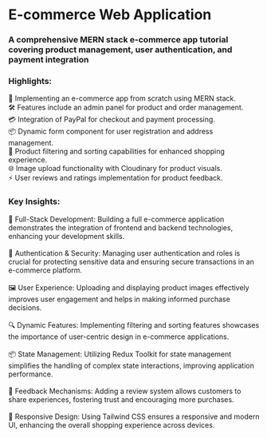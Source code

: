 # E-commerce Web Application
### A comprehensive MERN stack e-commerce app tutorial covering product management, user authentication, and payment integration

### Highlights:
🛒 Implementing an e-commerce app from scratch using MERN stack.<br/>
🛠️ Features include an admin panel for product and order management.<br/>
💳 Integration of PayPal for checkout and payment processing.<br/>
📦 Dynamic form component for user registration and address management.<br/>
🔄 Product filtering and sorting capabilities for enhanced shopping experience.<br/>
🌐 Image upload functionality with Cloudinary for product visuals.<br/>
⚡ User reviews and ratings implementation for product feedback.<br/>

### Key Insights:
🚀 Full-Stack Development: Building a full e-commerce application demonstrates the integration of frontend and backend technologies, enhancing your development skills.<br/>
<br/>
🔐 Authentication & Security: Managing user authentication and roles is crucial for protecting sensitive data and ensuring secure transactions in an e-commerce platform.<br/>
<br/>
🖼️ User Experience: Uploading and displaying product images effectively improves user engagement and helps in making informed purchase decisions.<br/>
<br/>
🔍 Dynamic Features: Implementing filtering and sorting features showcases the importance of user-centric design in e-commerce applications.<br/>
<br/>
📦 State Management: Utilizing Redux Toolkit for state management simplifies the handling of complex state interactions, improving application performance.<br/>
<br/>
💬 Feedback Mechanisms: Adding a review system allows customers to share experiences, fostering trust and encouraging more purchases.<br/>
<br/>
🌟 Responsive Design: Using Tailwind CSS ensures a responsive and modern UI, enhancing the overall shopping experience across devices.<br/>
